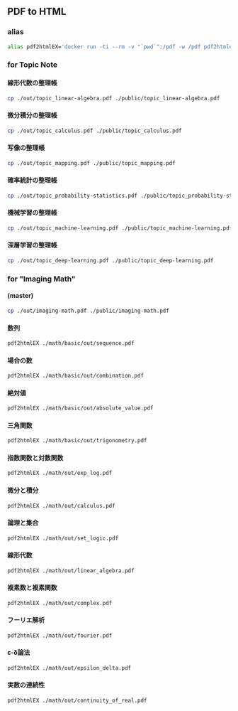 ## PDF to HTML

### alias

```bash
alias pdf2htmlEX='docker run -ti --rm -v "`pwd`":/pdf -w /pdf pdf2htmlex/pdf2htmlex:0.18.8.rc2-master-20200820-alpine-3.12.0-x86_64 --dest-dir ./public --process-outline 0 --zoom 1.5'
```

### for Topic Note

#### 線形代数の整理帳

```bash
cp ./out/topic_linear-algebra.pdf ./public/topic_linear-algebra.pdf
```

#### 微分積分の整理帳

```bash
cp ./out/topic_calculus.pdf ./public/topic_calculus.pdf
```

#### 写像の整理帳

```bash
cp ./out/topic_mapping.pdf ./public/topic_mapping.pdf
```

#### 確率統計の整理帳

```bash
cp ./out/topic_probability-statistics.pdf ./public/topic_probability-statistics.pdf
```

#### 機械学習の整理帳

```bash
cp ./out/topic_machine-learning.pdf ./public/topic_machine-learning.pdf
```

#### 深層学習の整理帳

```bash
cp ./out/topic_deep-learning.pdf ./public/topic_deep-learning.pdf
```

### for "Imaging Math"

#### (master)

```bash
cp ./out/imaging-math.pdf ./public/imaging-math.pdf
```

#### 数列

```bash
pdf2htmlEX ./math/basic/out/sequence.pdf
```

#### 場合の数

```bash
pdf2htmlEX ./math/basic/out/combination.pdf
```

#### 絶対値

```bash
pdf2htmlEX ./math/basic/out/absolute_value.pdf
```

#### 三角関数

```bash
pdf2htmlEX ./math/basic/out/trigonometry.pdf
```

#### 指数関数と対数関数

```bash
pdf2htmlEX ./math/out/exp_log.pdf
```

#### 微分と積分

```bash
pdf2htmlEX ./math/out/calculus.pdf
```

#### 論理と集合

```bash
pdf2htmlEX ./math/out/set_logic.pdf
```

#### 線形代数

```bash
pdf2htmlEX ./math/out/linear_algebra.pdf
```

#### 複素数と複素関数

```bash
pdf2htmlEX ./math/out/complex.pdf
```

#### フーリエ解析

```bash
pdf2htmlEX ./math/out/fourier.pdf
```

#### ε-δ論法

```bash
pdf2htmlEX ./math/out/epsilon_delta.pdf
```

#### 実数の連続性

```bash
pdf2htmlEX ./math/out/continuity_of_real.pdf
```
